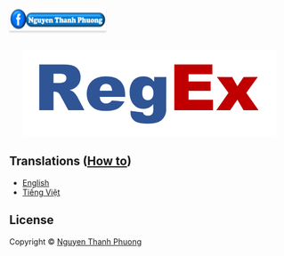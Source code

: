 <a href="https://www.facebook.com/phuonguno.vn" target="_blank"><img src="/img/facebook-link.PNG" alt="Nguyen Thanh Phuong" style="height: 41px !important;width: 174px !important;box-shadow: 0px 3px 2px 0px rgba(190, 190, 190, 0.5) !important;-webkit-box-shadow: 0px 3px 2px 0px rgba(190, 190, 190, 0.5) !important;" ></a>


<p align="center">
    <br/>
    <a href="https://wwwgithub.com/phuonguno98/learn-regex">	
        <img src="/img/learn-regex.PNG" alt="Learn Regex">
    </a>
</p>


## Translations ([How to](../translation/how-to.md))

* [English](translations/regex-en.md)
* [Tiếng Việt](translations/regex-vn.md)


## License

Copyright &copy; [Nguyen Thanh Phuong](https://www.github.com/phuonguno98)
